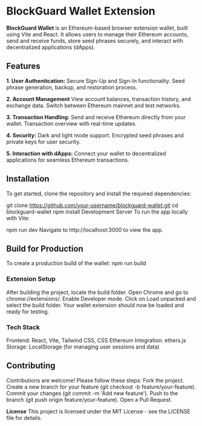 # BlockGuard Wallet Extension

**BlockGuard Wallet** is an Ethereum-based browser extension wallet, built using Vite and React. It allows users to manage their Ethereum accounts, send and receive funds, store seed phrases securely, and interact with decentralized applications (dApps).

## Features
**1. User Authentication:**
Secure Sign-Up and Sign-In functionality.
Seed phrase generation, backup, and restoration process.

**2. Account Management**
View account balances, transaction history, and exchange data.
Switch between Ethereum mainnet and test networks.

**3. Transaction Handling:**
Send and receive Ethereum directly from your wallet.
Transaction overview with real-time updates.

**4. Security:**
Dark and light mode support.
Encrypted seed phrases and private keys for user security.

**5. Interaction with dApps:**
Connect your wallet to decentralized applications for seamless Ethereum transactions.

## Installation
To get started, clone the repository and install the required dependencies:

git clone https://github.com/your-username/blockguard-wallet.git
cd blockguard-wallet
npm install
Development Server
To run the app locally with Vite:


npm run dev
Navigate to http://localhost:3000 to view the app.

## Build for Production
To create a production build of the wallet:
npm run build

### Extension Setup
After building the project, locate the build folder.
Open Chrome and go to chrome://extensions/.
Enable Developer mode.
Click on Load unpacked and select the build folder.
Your wallet extension should now be loaded and ready for testing.

### Tech Stack
Frontend: React, Vite, Tailwind CSS, CSS
Ethereum Integration: ethers.js
Storage: LocalStorage (for managing user sessions and data)

## Contributing
Contributions are welcome! Please follow these steps:
Fork the project.
Create a new branch for your feature (git checkout -b feature/your-feature).
Commit your changes (git commit -m 'Add new feature').
Push to the branch (git push origin feature/your-feature).
Open a Pull Request.

**License**
This project is licensed under the MIT License - see the LICENSE file for details.

